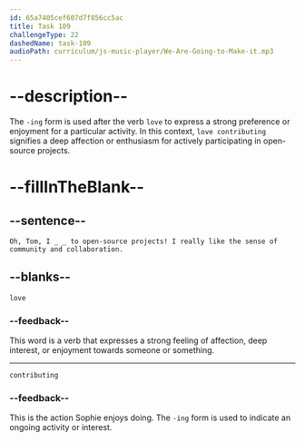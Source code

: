 ```yaml
---
id: 65a7405cef607d7f856cc5ac
title: Task 109
challengeType: 22
dashedName: task-109
audioPath: curriculum/js-music-player/We-Are-Going-to-Make-it.mp3
---
```


<!--
AUDIO REFERENCE:
Sophie: Oh, Tom, I love contributing to open-source projects!
-->

# --description--

The `-ing` form is used after the verb `love` to express a strong preference or enjoyment for a particular activity. In this context, `love contributing` signifies a deep affection or enthusiasm for actively participating in open-source projects.

# --fillInTheBlank--

## --sentence--

`Oh, Tom, I _ _ to open-source projects! I really like the sense of community and collaboration.`

## --blanks--

`love`

### --feedback--

This word is a verb that expresses a strong feeling of affection, deep interest, or enjoyment towards someone or something. 

---

`contributing`

### --feedback--

This is the action Sophie enjoys doing. The `-ing` form is used to indicate an ongoing activity or interest.
